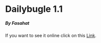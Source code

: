# Dailybugle 1.1
##### By Fasahat
If you want to see it online click on this [Link](https://snack.expo.dev/@ironarshxs/dailybugle1).
